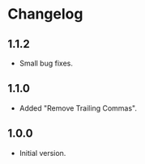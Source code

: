 # Changelog

## 1.1.2

- Small bug fixes.

## 1.1.0

- Added "Remove Trailing Commas".

## 1.0.0

- Initial version.
